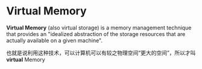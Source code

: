 # Virtual Memory

**Virtual Memory** (also virtual storage) is a memory management technique that provides an "idealized abstraction of the storage resources that are actually available on a given machine".

也就是说利用这种技术，可以计算机可以有较之物理空间“更大的空间”，所以才叫**virtual** Memory